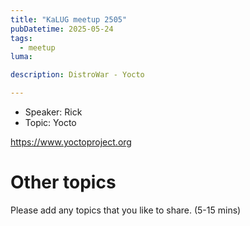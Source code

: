 ```yaml
---
title: "KaLUG meetup 2505"
pubDatetime: 2025-05-24
tags:
  - meetup
luma: 

description: DistroWar - Yocto

---
```


- Speaker: Rick
- Topic: Yocto

https://www.yoctoproject.org


# Other topics

Please add any topics that you like to share. (5-15 mins)